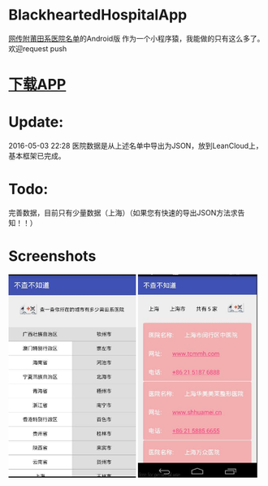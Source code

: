 # BlackheartedHospitalApp 
[网传附莆田系医院名单](https://github.com/langhua9527/BlackheartedHospital)的Android版
作为一个小程序猿，我能做的只有这么多了。 欢迎request push

# [下载APP](http://fir.im/BlackHospitals)

# Update:
2016-05-03 22:28
医院数据是从上述名单中导出为JSON，放到LeanCloud上，基本框架已完成。

# Todo:
完善数据，目前只有少量数据（上海）（如果您有快速的导出JSON方法求告知！！）

# Screenshots
<img src="/screenshots/screen_home.jpg" height="400px"/>
<img src="/screenshots/screen_detail.jpg" height="400px"/>